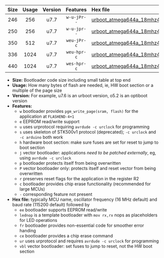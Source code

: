 |Size|Usage|Version|Features|Hex file|
|:-:|:-:|:-:|:-:|:--|
|246|256|u7.7|`w-u-jPr--`|[urboot_atmega644a_18mhz432_460800bps_lednop_ur_vbl.hex](https://raw.githubusercontent.com/stefanrueger/urboot.hex/main/mcus/atmega644a/fcpu_18mhz432/460800_bps/urboot_atmega644a_18mhz432_460800bps_lednop_ur_vbl.hex)|
|250|256|u7.7|`w-u-jpr--`|[urboot_atmega644a_18mhz432_460800bps_lednop_fr_ur_vbl.hex](https://raw.githubusercontent.com/stefanrueger/urboot.hex/main/mcus/atmega644a/fcpu_18mhz432/460800_bps/urboot_atmega644a_18mhz432_460800bps_lednop_fr_ur_vbl.hex)|
|350|512|u7.7|`weu-jPr-c`|[urboot_atmega644a_18mhz432_460800bps_ee_lednop_fr_ce_ur_vbl.hex](https://raw.githubusercontent.com/stefanrueger/urboot.hex/main/mcus/atmega644a/fcpu_18mhz432/460800_bps/urboot_atmega644a_18mhz432_460800bps_ee_lednop_fr_ce_ur_vbl.hex)|
|336|1024|u7.7|`weu-hpr-c`|[urboot_atmega644a_18mhz432_460800bps_ee_lednop_fr_ce_ur.hex](https://raw.githubusercontent.com/stefanrueger/urboot.hex/main/mcus/atmega644a/fcpu_18mhz432/460800_bps/urboot_atmega644a_18mhz432_460800bps_ee_lednop_fr_ce_ur.hex)|
|440|1024|u7.7|`wes-hpr-c`|[urboot_atmega644a_18mhz432_460800bps_ee_lednop_fr_ce.hex](https://raw.githubusercontent.com/stefanrueger/urboot.hex/main/mcus/atmega644a/fcpu_18mhz432/460800_bps/urboot_atmega644a_18mhz432_460800bps_ee_lednop_fr_ce.hex)|

- **Size:** Bootloader code size including small table at top end
- **Usage:** How many bytes of flash are needed, ie, HW boot section or a multiple of the page size
- **Version:** For example, u7.6 is an urboot version, o5.2 is an optiboot version
- **Features:**
  + `w` bootloader provides `pgm_write_page(sram, flash)` for the application at `FLASHEND-4+1`
  + `e` EEPROM read/write support
  + `u` uses urprotocol requiring `avrdude -c urclock` for programming
  + `s` uses skeleton of STK500v1 protocol (deprecated); `-c urclock` and `-c arduino` both work
  + `h` hardware boot section: make sure fuses are set for reset to jump to boot section
  + `j` vector bootloader: applications *need to be patched externally*, eg, using `avrdude -c urclock`
  + `p` bootloader protects itself from being overwritten
  + `P` vector bootloader only: protects itself and reset vector from being overwritten
  + `r` preserves reset flags for the application in the register R2
  + `c` bootloader provides chip erase functionality (recommended for large MCUs)
  + `-` corresponding feature not present
- **Hex file:** typically MCU name, oscillator frequency (16 MHz default) and baud rate (115200 default) followed by
  + `ee` bootloader supports EEPROM read/write
  + `lednop` is a template bootloader with `mov rx,rx` nops as placeholders for LED operations
  + `fr` bootloader provides non-essential code for smoother error handing
  + `ce` bootloader provides a chip erase command
  + `ur` uses urprotocol and requires `avrdude -c urclock` for programming
  + `vbl` vector bootloader: set fuses to jump to reset, not the HW boot section
